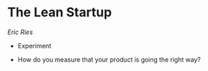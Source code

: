 # The Lean Startup
_Eric Ries_

- Experiment

- How do you measure that your product is going the right way?
